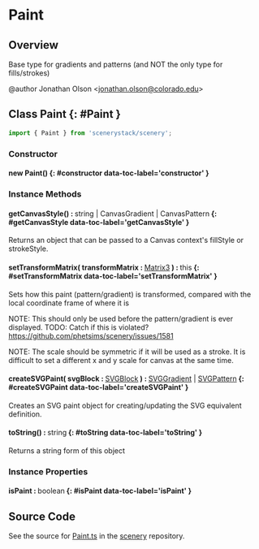 # Paint

## Overview

Base type for gradients and patterns (and NOT the only type for fills/strokes)

@author Jonathan Olson &lt;jonathan.olson@colorado.edu&gt;

## Class Paint {: #Paint }


```js
import { Paint } from 'scenerystack/scenery';
```
### Constructor

#### new Paint() {: #constructor data-toc-label='constructor' }

### Instance Methods

#### getCanvasStyle() : <span style="font-weight: 400;"><span style="color: hsla(calc(var(--md-hue) + 180deg),80%,40%,1);">string</span> | CanvasGradient | CanvasPattern</span> {: #getCanvasStyle data-toc-label='getCanvasStyle' }

Returns an object that can be passed to a Canvas context's fillStyle or strokeStyle.

#### setTransformMatrix( transformMatrix : <span style="font-weight: 400;">[Matrix3](../dot/Matrix3.md)</span> ) : <span style="font-weight: 400;"><span style="color: hsla(calc(var(--md-hue) + 180deg),80%,40%,1);">this</span></span> {: #setTransformMatrix data-toc-label='setTransformMatrix' }

Sets how this paint (pattern/gradient) is transformed, compared with the local coordinate frame of where it is

NOTE: This should only be used before the pattern/gradient is ever displayed.
TODO: Catch if this is violated? https://github.com/phetsims/scenery/issues/1581

NOTE: The scale should be symmetric if it will be used as a stroke. It is difficult to set a different x and y scale
for canvas at the same time.

#### createSVGPaint( svgBlock : <span style="font-weight: 400;">[SVGBlock](../scenery/SVGBlock.md)</span> ) : <span style="font-weight: 400;">[SVGGradient](../scenery/SVGGradient.md) | [SVGPattern](../scenery/SVGPattern.md)</span> {: #createSVGPaint data-toc-label='createSVGPaint' }

Creates an SVG paint object for creating/updating the SVG equivalent definition.

#### toString() : <span style="font-weight: 400;"><span style="color: hsla(calc(var(--md-hue) + 180deg),80%,40%,1);">string</span></span> {: #toString data-toc-label='toString' }

Returns a string form of this object

### Instance Properties

#### isPaint : <span style="font-weight: 400;"><span style="color: hsla(calc(var(--md-hue) + 180deg),80%,40%,1);">boolean</span></span> {: #isPaint data-toc-label='isPaint' }



## Source Code

See the source for [Paint.ts](https://github.com/phetsims/scenery/blob/main/js/util/Paint.ts) in the [scenery](https://github.com/phetsims/scenery) repository.
